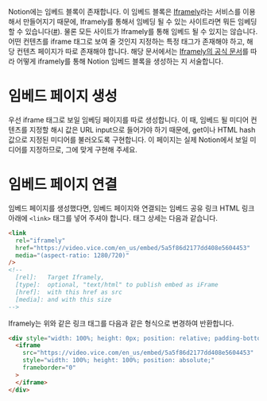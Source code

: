Notion에는 임베드 블록이 존재합니다. 이 임베드 블록은 [Iframely](https://iframely.com/)라는 서비스를 이용해서 만들어지기 때문에, Iframely를 통해서 임베딩 될 수 있는 사이트라면 뭐든 임베딩할 수 있습니다([#](https://www.notion.so/ko-kr/help/embed-and-connect-other-apps#notion%EC%9D%98-%EC%9E%84%EB%B2%A0%EB%93%9C-%EA%B8%B0%EB%8A%A5)).
물론 모든 사이트가 Iframely를 통해 임베드 될 수 있지는 않습니다. 어떤 컨텐츠를 iframe 태그로 보여 줄 것인지 지정하는 특정 태그가 존재해야 하고, 해당 컨텐츠 페이지가 따로 존재해야 합니다. 해당 문서에서는 [Iframely의 공식 문서](https://iframely.com/docs/webmasters)를 따라 어떻게 iframely를 통해 Notion 임베드 블록을 생성하는 지 서술합니다.

# 임베드 페이지 생성
우선 iframe 태그로 보일 임베딩 페이지를 따로 생성합니다. 이 때, 임베드 될 미디어 컨텐츠를 지정할 해시 값은 URL input으로 들어가야 하기 때문에, get이나 HTML hash값으로 지정된 미디어를 불러오도록 구현합니다. 이 페이지는 실제 Notion에서 보일 미디어를 지정하므로, 그에 맞게 구현해 주세요.
# 임베드 페이지 연결
임베드 페이지를 생성했다면, 임베드 페이지와 연결되는 임베드 공유 링크 HTML 링크 아래에 `<link>` 태그를 넣어 주셔야 합니다. 태그 상세는 다음과 같습니다.
```html
<link
  rel="iframely"
  href="https://video.vice.com/en_us/embed/5a5f86d2177dd408e5604453"
  media="(aspect-ratio: 1280/720)"
/>
<!--
  [rel]:   Target Iframely,
  [type]:  optional, "text/html" to publish embed as iFrame
  [href]:  with this href as src
  [media]: and with this size
-->
```
Iframely는 위와 같은 링크 태그를 다음과 같은 형식으로 변경하여 반환합니다.
```html
<div style="width: 100%; height: 0px; position: relative; padding-bottom: 56.25%;">
  <iframe
    src="https://video.vice.com/en_us/embed/5a5f86d2177dd408e5604453"
    style="width: 100%; height: 100%; position: absolute;"
    frameborder="0"
  >
  </iframe>
</div>
```